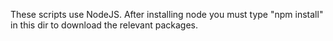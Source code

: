 These scripts use NodeJS. After installing node you must type "npm install" in this dir to download the relevant packages. 